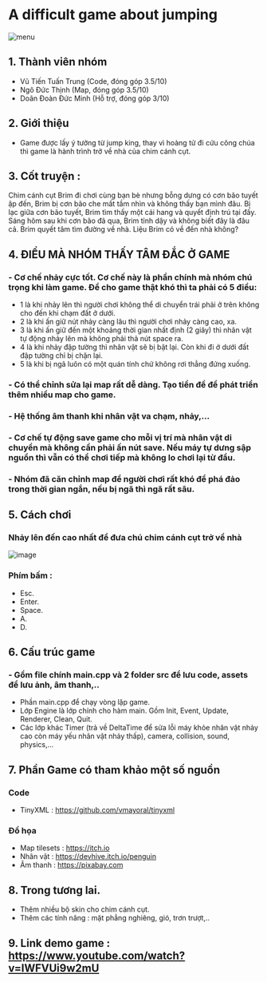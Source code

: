 # A difficult game about jumping
![menu](https://github.com/VuTienTuanTrung/Game/assets/62925438/1d2e443b-0d05-4eed-9df6-ae10ec0acdde)

## 1. Thành viên nhóm
- Vũ Tiến Tuấn Trung (Code, đóng góp 3.5/10)
- Ngô Đức Thịnh (Map, đóng góp 3.5/10)
- Doãn Đoàn Đức Minh (Hỗ trợ, đóng góp 3/10)

## 2. Giới thiệu
- Game được lấy ý tưởng từ jump king, thay vì hoàng tử đi cứu công chúa thì game là hành trình trở về nhà của chim cánh cụt.

## 3. Cốt truyện : 
Chim cánh cụt Brim đi chơi cùng bạn bè nhưng bỗng dưng có cơn bão tuyết ập đến, Brim bị cơn bão che mất tầm nhìn và không thấy bạn mình đâu. Bị lạc giữa cơn bão tuyết, Brim tìm thấy một cái hang và quyết định trú tại đấy. Sáng hôm sau khi cơn bão đã qua, Brim  tỉnh dậy và không biết đây là đâu cả. Brim quyết tâm tìm đường về nhà. Liệu Brim có về đến nhà không?

## 4. ĐIỀU MÀ NHÓM THẤY TÂM ĐẮC Ở GAME
###  - Cơ chế nhảy cực tốt. Cơ chế này là phần chính mà nhóm chú trọng khi làm game. Để cho game thật khó thì ta phải có 5 điều:
- 1 là khi nhảy lên thì người chơi không thể di chuyển trái phải ở trên không cho đến khi chạm đất ở dưới.
- 2 là khi ấn giữ nút nhảy càng lâu thì người chơi nhảy càng cao, xa.
- 3 là khi ấn giữ đến một khoảng thời gian nhất định (2 giây) thì nhân vật tự động nhảy lên mà không phải thả nút space ra.
- 4 là khi nhảy đập tường thì nhân vật sẽ bị bật lại. Còn khi đi ở dưới đất đập tường chỉ bị chặn lại.
- 5 là khi bị ngã luôn có một quán tính chứ không rơi thẳng đứng xuống.

### - Có thể chỉnh sửa lại map rất dễ dàng. Tạo tiền đề để phát triển thêm nhiều map cho game.
### - Hệ thống âm thanh khi nhân vật va chạm, nhảy,...
### - Cơ chế tự động save game cho mỗi vị trí mà nhân vật di chuyển mà không cần phải ấn nút save. Nếu máy tự dưng sập nguồn thì vẫn có thể chơi tiếp mà không lo chơi lại từ đầu.
### - Nhóm đã căn chỉnh map để người chơi rất khó để phá đảo trong thời gian ngắn, nếu bị ngã thì ngã rất sâu.
  
## 5. Cách chơi
### Nhảy lên đến cao nhất để đưa chú chim cánh cụt trở về nhà
  ![image](https://github.com/VuTienTuanTrung/Game/assets/62925438/8a42e94a-34d9-445e-b908-efd57bfc3f52)
### Phím bấm : 
- Esc.
- Enter.
- Space.
- A.
- D.

## 6. Cấu trúc game 
### - Gồm file chính main.cpp và 2 folder src để lưu code, assets để lưu ảnh, âm thanh,..

- Phần main.cpp để chạy vòng lặp game.
-  Lớp Engine là lớp chính cho hàm main. Gồm Init, Event, Update, Renderer, Clean, Quit.
- Các lớp khác Timer (trả về DeltaTime để sửa lỗi máy khỏe nhân vật nhảy cao còn máy yếu nhân vật nhảy thấp), camera, collision, sound, physics,...
  
## 7. Phần Game có tham khảo một số nguồn
### Code
- TinyXML : https://github.com/vmayoral/tinyxml
### Đồ họa
- Map tilesets : https://itch.io
- Nhân vật : https://devhive.itch.io/penguin
- Âm thanh : https://pixabay.com


## 8. Trong tương lai.
- Thêm nhiều bộ skin cho chim cánh cụt.
- Thêm các tính năng : mặt phẳng nghiêng, gió, trơn trượt,..

## 9. Link demo game : https://www.youtube.com/watch?v=IWFVUi9w2mU
  
  
